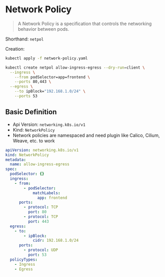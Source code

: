 # Network Policy

> A Network Policy is a specification that controls the networking behavior between pods.

Shorthand: `netpol`

Creation:

```bash
kubectl apply -f network-policy.yaml
```

```bash
kubectl create netpol allow-ingress-egress --dry-run=client \
  --ingress \
    --from podSelector=app=frontend \
    --ports 80,443 \
  --egress \
    --to ipBlock="192.168.1.0/24" \
    --ports 53
```

## Basic Definition

- Api Version: `networking.k8s.io/v1`
- Kind: `NetworkPolicy`
- Network policies are namespaced and need plugin like Calico, Cilium, Weave, etc. to work

```yaml
apiVersion: networking.k8s.io/v1
kind: NetworkPolicy
metadata:
  name: allow-ingress-egress
spec:
  podSelector: {}
  ingress:
    - from:
        - podSelector:
            matchLabels:
              app: frontend
      ports:
        - protocol: TCP
          port: 80
        - protocol: TCP
          port: 443
  egress:
    - to:
        - ipBlock:
            cidr: 192.168.1.0/24
      ports:
        - protocol: UDP
          port: 53
  policyTypes:
    - Ingress
    - Egress
```
